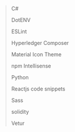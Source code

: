 > C#
>
> DotENV
>
> ESLint
>
> Hyperledger Composer
>
> Material Icon Theme
>
> npm Intellisense
>
> Python
>
> Reactjs code snippets
>
> Sass
>
> solidity
>
> Vetur
